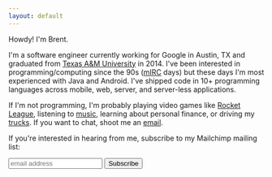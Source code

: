 ```yaml
---
layout: default
---
```


Howdy! I'm Brent.

I'm a software engineer currently working for Google in Austin, TX and
graduated from [Texas A&amp;M University](http://www.tamu.edu) in 2014. I've been interested in programming/computing since the 90s ([mIRC](https://en.wikipedia.org/wiki/MIRC_scripting_language) days) but these days I'm most experienced with Java and Android. I've shipped code in 10+ programming languages across mobile, web, server, and server-less applications.

If I'm not programming, I'm probably playing video games like
[Rocket League](https://rocketleague.tracker.network/profile/steam/76561198099061550),
listening to [music](https://www.last.fm/user/brentwalther), learning about
personal finance, or driving my [trucks](/trucks). If you want to chat, shoot me an
[email](mailto:brent@walther.io).

If you're interested in hearing from me, subscribe to my Mailchimp mailing list:

<div id="mc_embed_signup">
  <form action="https://brentwalther.us20.list-manage.com/subscribe/post?u=ed16f148131e1569d3a16bd5a&id=af448a4a3f" method="post" id="mc-embedded-subscribe-form" name="mc-embedded-subscribe-form" target="_blank" novalidate>
    <input type="email" value="" name="EMAIL" class="email" id="mce-EMAIL" placeholder="email address" required>
    <input type="hidden" name="b_ed16f148131e1569d3a16bd5a_af448a4a3f" tabindex="-1" value="">
    <button type="submit" value="Subscribe" name="subscribe" id="mc-embedded-subscribe">Subscribe</button>
  </form>
</div>
